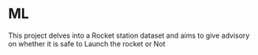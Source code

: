 # ML 
This project delves into a Rocket station dataset and aims to give advisory on whether it is safe to Launch the rocket or Not
